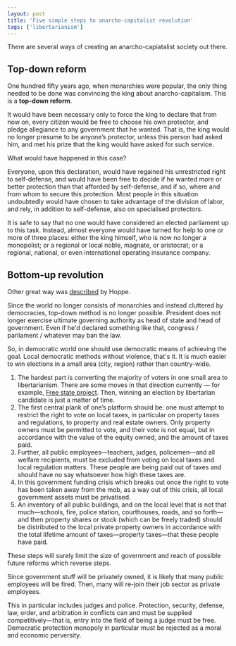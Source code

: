 ```yaml
---
layout: post
title: 'Five simple steps to anarcho-capitalist revolution'
tags: ['libertarianism']
---
```


There are several ways of creating an anarcho-capiatalist society out there.

## Top-down reform

One hundred fifty years ago, when monarchies were popular, the only thing needed to be done was convincing the king about anarcho-capitalism. This is a **top-down reform**.

It would have been necessary only to force the king to declare that from now on, every citizen would be free to choose his own protector, and pledge allegiance to any government that he wanted. That is, the king would no longer presume to be anyone’s protector, unless this person had asked him, and met his prize that the king would have asked for such service.

What would have happened in this case?

Everyone, upon this declaration, would have regained his unrestricted right to self-defense, and would have been free to decide if he wanted more or better protection than that afforded by self-defense, and if so, where and from whom to secure this protection. Most people in this situation undoubtedly would have chosen to take advantage of the division of labor, and rely, in addition to self-defense, also on specialised protectors.

It is safe to say that no one would have considered an elected parliament up to this task. Instead, almost everyone would have turned for help to one or more of three places: either the king himself, who is now no longer a monopolist; or a regional or local noble, magnate, or aristocrat; or a regional, national, or even international operating insurance company.

## Bottom-up revolution

Other great way was [described](http://mises.org/document/4365/) by Hoppe.

Since the world no longer consists of monarchies and instead cluttered by democracies, top-down method is no longer possible. President does not longer exercise ultimate governing authority as head of state and head of government. Even if he'd declared something like that, congress / parliament / whatever may ban the law.

So, in democratic world one should use democratic means of achieving the goal. Local democratic methods without violence, that's it. It is much easier to win elections in a small area (city, region) rather than country-wide.

1. The hardest part is converting the majority of voters in one small area to libertarianism. There are some moves in that direction currently — for example, [Free state project](http://en.wikipedia.org/wiki/Free_State_Project). Then, winning an election by libertarian candidate is just a matter of time.
2. The first central plank of one’s platform should be: one must attempt to restrict the right to vote on local taxes, in particular on property taxes and regulations, to property and real estate owners. Only property owners must be permitted to vote, and their vote is not equal, but in accordance with the value of the equity owned, and the amount of taxes paid.
3. Further, all public employees—teachers, judges, policemen—and all welfare recipients, must be excluded from voting on local taxes and local regulation matters. These people are being paid out of taxes and should have no say whatsoever how high these taxes are.
4. In this government funding crisis which breaks out once the right to vote has been taken away from the mob, as a way out of this crisis, all local government assets must be privatised.
5. An inventory of all public buildings, and on the local level that is not that much—schools, fire, police station, courthouses, roads, and so forth—and then property shares or stock (which can be freely traded) should be distributed to the local private property owners in accordance with the total lifetime amount of taxes—property taxes—that these people have paid.

These steps will surely limit the size of government and reach of possible future reforms which reverse steps.

Since government stuff will be privately owned, it is likely that many public employees will be fired. Then, many will re-join their job sector as private employees.

This in particular includes judges and police. Protection, security, defense, law, order, and arbitration in conflicts can and must be supplied competitively—that is, entry into the field of being a judge must be free. Democratic protection monopoly in particular must be rejected as a moral and economic perversity.
